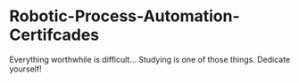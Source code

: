 # Robotic-Process-Automation-Certifcades

Everything worthwhile is difficult... Studying is one of those things. Dedicate yourself!

